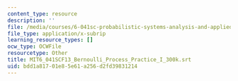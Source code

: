 ```yaml
---
content_type: resource
description: ''
file: /media/courses/6-041sc-probabilistic-systems-analysis-and-applied-probability-fall-2013/bdd1a81701e85e61a256d2fd39831214_MIT6_041SCF13_Bernoulli_Process_Practice_I_300k.vtt
file_type: application/x-subrip
learning_resource_types: []
ocw_type: OCWFile
resourcetype: Other
title: MIT6_041SCF13_Bernoulli_Process_Practice_I_300k.srt
uid: bdd1a817-01e8-5e61-a256-d2fd39831214
---
```

